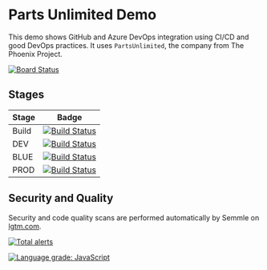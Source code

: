 # Parts Unlimited Demo
This demo shows GitHub and Azure DevOps integration using CI/CD and good DevOps practices. It uses `PartsUnlimited`, the company from The Phoenix Project.

[![Board Status](https://dev.azure.com/10m/4a32908a-2082-4e50-a403-d7fea7c1ce5e/dd072c47-6a17-4cbb-bf2b-7caf2e874467/_apis/work/boardbadge/52d62470-fac4-4066-adfb-7455e61d63d0)](https://dev.azure.com/10m/4a32908a-2082-4e50-a403-d7fea7c1ce5e/_boards/board/t/dd072c47-6a17-4cbb-bf2b-7caf2e874467/Microsoft.RequirementCategory/)

## Stages

Stage|Badge
---|---
Build|[![Build Status](https://dev.azure.com/10m/Demos/_apis/build/status/10thmagnitude.PartsUnlimited?branchName=master&stageName=Build%20and%20test%20sources)](https://dev.azure.com/10m/Demos/_build/latest?definitionId=77&branchName=master)
DEV|[![Build Status](https://dev.azure.com/10m/Demos/_apis/build/status/10thmagnitude.PartsUnlimited?branchName=master&stageName=Deploy%20to%20DEV)](https://dev.azure.com/10m/Demos/_build/latest?definitionId=77&branchName=master)
BLUE|[![Build Status](https://dev.azure.com/10m/Demos/_apis/build/status/10thmagnitude.PartsUnlimited?branchName=master&stageName=Canary%20Deployment%20to%20PROD%20(blue))](https://dev.azure.com/10m/Demos/_build/latest?definitionId=77&branchName=master)
PROD|[![Build Status](https://dev.azure.com/10m/Demos/_apis/build/status/10thmagnitude.PartsUnlimited?branchName=master&stageName=Full%20deployment%20to%20PROD%20(green))](https://dev.azure.com/10m/Demos/_build/latest?definitionId=77&branchName=master)

## Security and Quality

Security and code quality scans are performed automatically by Semmle on [lgtm.com](https://lgtm.com).

[![Total alerts](https://img.shields.io/lgtm/alerts/g/10thmagnitude/PartsUnlimited.svg?logo=lgtm&logoWidth=18)](https://lgtm.com/projects/g/10thmagnitude/PartsUnlimited/alerts/)

[![Language grade: JavaScript](https://img.shields.io/lgtm/grade/javascript/g/10thmagnitude/PartsUnlimited.svg?logo=lgtm&logoWidth=18)](https://lgtm.com/projects/g/10thmagnitude/PartsUnlimited/context:javascript)
